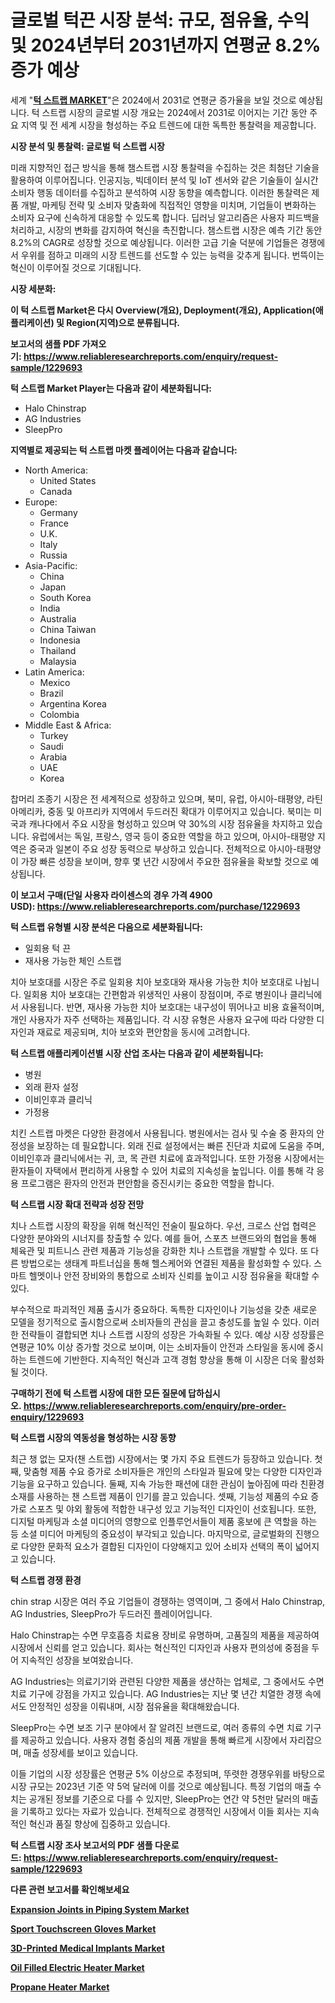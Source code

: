<p><h1>글로벌 턱끈 시장 분석: 규모, 점유율, 수익 및 2024년부터 2031년까지 연평균 8.2% 증가 예상</h1></p><p>세계 "<strong><a href="https://www.reliableresearchreports.com/chin-strap-r1229693?utm_campaign=106&utm_medium=8&utm_source=Github&utm_content=ia&utm_term=29122024&utm_id=chin-strap">턱 스트랩 MARKET</a></strong>"은 2024에서 2031로 연평균 증가율을 보일 것으로 예상됩니다. 턱 스트랩 시장의 글로벌 시장 개요는 2024에서 2031로 이어지는 기간 동안 주요 지역 및 전 세계 시장을 형성하는 주요 트렌드에 대한 독특한 통찰력을 제공합니다.</p>
<p><strong>시장 분석 및 통찰력: 글로벌 턱 스트랩 시장</strong></p>
<p><p>미래 지향적인 접근 방식을 통해 챔스트랩 시장 통찰력을 수집하는 것은 최첨단 기술을 활용하여 이루어집니다. 인공지능, 빅데이터 분석 및 IoT 센서와 같은 기술들이 실시간 소비자 행동 데이터를 수집하고 분석하여 시장 동향을 예측합니다. 이러한 통찰력은 제품 개발, 마케팅 전략 및 소비자 맞춤화에 직접적인 영향을 미치며, 기업들이 변화하는 소비자 요구에 신속하게 대응할 수 있도록 합니다. 딥러닝 알고리즘은 사용자 피드백을 처리하고, 시장의 변화를 감지하여 혁신을 촉진합니다. 챔스트랩 시장은 예측 기간 동안 8.2%의 CAGR로 성장할 것으로 예상됩니다. 이러한 고급 기술 덕분에 기업들은 경쟁에서 우위를 점하고 미래의 시장 트렌드를 선도할 수 있는 능력을 갖추게 됩니다. 번뜩이는 혁신이 이루어질 것으로 기대됩니다.</p><a href="%7CAUTHORITHY_DOMAIN_URL%7C?utm_campaign=106&utm_medium=8&utm_source=Github&utm_content=ia&utm_term=29122024&utm_id=chin-strap"></a></p>
<p><strong>시장 세분화:</strong></p>
<p><strong>이 턱 스트랩 Market은 다시 Overview(개요), Deployment(개요), Application(애플리케이션) 및 Region(지역)으로 분류됩니다.</strong></p>
<p><strong>보고서의 샘플 PDF 가져오기:&nbsp;<a href="https://www.reliableresearchreports.com/enquiry/request-sample/1229693?utm_campaign=106&utm_medium=8&utm_source=Github&utm_content=ia&utm_term=29122024&utm_id=chin-strap">https://www.reliableresearchreports.com/enquiry/request-sample/1229693</a></strong><strong></strong></p>
<p><strong>턱 스트랩 Market Player는 다음과 같이 세분화됩니다:</strong></p>
<p><ul><li>Halo Chinstrap</li><li>AG Industries</li><li>SleepPro</li></ul></p>
<p><strong>지역별로 제공되는 턱 스트랩 마켓 플레이어는 다음과 같습니다:</strong></p>
<p><ul>
    <li>
        North America:
        <ul>
            <li>United States</li>
            <li>Canada</li>
        </ul>
    </li>
    <li>
        Europe:
        <ul>
            <li>Germany</li>
            <li>France</li>
            <li>U.K.</li>
            <li>Italy</li>
            <li>Russia</li>
        </ul>
    </li>
    <li>
        Asia-Pacific:
        <ul>
            <li>China</li>
            <li>Japan</li>
            <li>South Korea</li>
            <li>India</li>
            <li>Australia</li>
            <li>China Taiwan</li>
            <li>Indonesia</li>
            <li>Thailand</li>
            <li>Malaysia</li>
        </ul>
    </li>
    <li>
        Latin America:
        <ul>
            <li>Mexico</li>
            <li>Brazil</li>
            <li>Argentina Korea</li>
            <li>Colombia</li>
        </ul>
    </li>
    <li>
        Middle East & Africa:
        <ul>
            <li>Turkey</li>
            <li>Saudi</li>
            <li>Arabia</li>
            <li>UAE</li>
            <li>Korea</li>
        </ul>
    </li>
    </ul></p>
<p><p>찹머리 조종기 시장은 전 세계적으로 성장하고 있으며, 북미, 유럽, 아시아-태평양, 라틴 아메리카, 중동 및 아프리카 지역에서 두드러진 확대가 이루어지고 있습니다. 북미는 미국과 캐나다에서 주요 시장을 형성하고 있으며 약 30%의 시장 점유율을 차지하고 있습니다. 유럽에서는 독일, 프랑스, 영국 등이 중요한 역할을 하고 있으며, 아시아-태평양 지역은 중국과 일본이 주요 성장 동력으로 부상하고 있습니다. 전체적으로 아시아-태평양이 가장 빠른 성장을 보이며, 향후 몇 년간 시장에서 주요한 점유율을 확보할 것으로 예상됩니다.</p></p>
<p><strong>이 보고서 구매(단일 사용자 라이센스의 경우 가격 4900 USD):&nbsp;<a href="https://www.reliableresearchreports.com/purchase/1229693?utm_campaign=106&utm_medium=8&utm_source=Github&utm_content=ia&utm_term=29122024&utm_id=chin-strap">https://www.reliableresearchreports.com/purchase/1229693</a></strong></p>
<p><strong>턱 스트랩 유형별 시장 분석은 다음으로 세분화됩니다:</strong></p>
<p><ul><li>일회용 턱 끈</li><li>재사용 가능한 체인 스트랩</li></ul></p>
<p><p>치아 보호대를 시장은 주로 일회용 치아 보호대와 재사용 가능한 치아 보호대로 나뉩니다. 일회용 치아 보호대는 간편함과 위생적인 사용이 장점이며, 주로 병원이나 클리닉에서 사용됩니다. 반면, 재사용 가능한 치아 보호대는 내구성이 뛰어나고 비용 효율적이며, 개인 사용자가 자주 선택하는 제품입니다. 각 시장 유형은 사용자 요구에 따라 다양한 디자인과 재료로 제공되며, 치아 보호와 편안함을 동시에 고려합니다.</p></p>
<p><strong>턱 스트랩 애플리케이션별 시장 산업 조사는 다음과 같이 세분화됩니다:</strong></p>
<p><ul><li>병원</li><li>외래 환자 설정</li><li>이비인후과 클리닉</li><li>가정용</li></ul></p>
<p><p>치킨 스트랩 마켓은 다양한 환경에서 사용됩니다. 병원에서는 검사 및 수술 중 환자의 안정성을 보장하는 데 필요합니다. 외래 진료 설정에서는 빠른 진단과 치료에 도움을 주며, 이비인후과 클리닉에서는 귀, 코, 목 관련 치료에 효과적입니다. 또한 가정용 시장에서는 환자들이 자택에서 편리하게 사용할 수 있어 치료의 지속성을 높입니다. 이를 통해 각 응용 프로그램은 환자의 안전과 편안함을 증진시키는 중요한 역할을 합니다.</p></p>
<p><strong>턱 스트랩 시장 확대 전략과 성장 전망</strong></p>
<p><p>치나 스트랩 시장의 확장을 위해 혁신적인 전술이 필요하다. 우선, 크로스 산업 협력은 다양한 분야와의 시너지를 창출할 수 있다. 예를 들어, 스포츠 브랜드와의 협업을 통해 체육관 및 피트니스 관련 제품과 기능성을 강화한 치나 스트랩을 개발할 수 있다. 또 다른 방법으로는 생태계 파트너십을 통해 헬스케어와 연결된 제품을 활성화할 수 있다. 스마트 헬멧이나 안전 장비와의 통합으로 소비자 신뢰를 높이고 시장 점유율을 확대할 수 있다.</p><p>부수적으로 파괴적인 제품 출시가 중요하다. 독특한 디자인이나 기능성을 갖춘 새로운 모델을 정기적으로 출시함으로써 소비자들의 관심을 끌고 충성도를 높일 수 있다. 이러한 전략들이 결합되면 치나 스트랩 시장의 성장은 가속화될 수 있다. 예상 시장 성장률은 연평균 10% 이상 증가할 것으로 보이며, 이는 소비자들이 안전과 스타일을 동시에 중시하는 트렌드에 기반한다. 지속적인 혁신과 고객 경험 향상을 통해 이 시장은 더욱 활성화될 것이다.</p></p>
<p><strong>구매하기 전에 턱 스트랩 시장에 대한 모든 질문에 답하십시오.&nbsp;<a href="https://www.reliableresearchreports.com/enquiry/pre-order-enquiry/1229693?utm_campaign=106&utm_medium=8&utm_source=Github&utm_content=ia&utm_term=29122024&utm_id=chin-strap">https://www.reliableresearchreports.com/enquiry/pre-order-enquiry/1229693</a></strong><strong></strong></p>
<p><strong>턱 스트랩 시장의 역동성을 형성하는 시장 동향</strong></p>
<p><p>최근 챙 없는 모자(챈 스트랩) 시장에서는 몇 가지 주요 트렌드가 등장하고 있습니다. 첫째, 맞춤형 제품 수요 증가로 소비자들은 개인의 스타일과 필요에 맞는 다양한 디자인과 기능을 요구하고 있습니다. 둘째, 지속 가능한 패션에 대한 관심이 높아짐에 따라 친환경 소재를 사용하는 챈 스트랩 제품이 인기를 끌고 있습니다. 셋째, 기능성 제품의 수요 증가로 스포츠 및 야외 활동에 적합한 내구성 있고 기능적인 디자인이 선호됩니다. 또한, 디지털 마케팅과 소셜 미디어의 영향으로 인플루언서들이 제품 홍보에 큰 역할을 하는 등 소셜 미디어 마케팅의 중요성이 부각되고 있습니다. 마지막으로, 글로벌화의 진행으로 다양한 문화적 요소가 결합된 디자인이 다양해지고 있어 소비자 선택의 폭이 넓어지고 있습니다.</p></p>
<p><strong>턱 스트랩 경쟁 환경</strong></p>
<p><p> chin strap 시장은 여러 주요 기업들이 경쟁하는 영역이며, 그 중에서 Halo Chinstrap, AG Industries, SleepPro가 두드러진 플레이어입니다.</p><p>Halo Chinstrap는 수면 무호흡증 치료용 장비로 유명하며, 고품질의 제품을 제공하여 시장에서 신뢰를 얻고 있습니다. 회사는 혁신적인 디자인과 사용자 편의성에 중점을 두어 지속적인 성장을 보여왔습니다.</p><p>AG Industries는 의료기기와 관련된 다양한 제품을 생산하는 업체로, 그 중에서도 수면 치료 기구에 강점을 가지고 있습니다. AG Industries는 지난 몇 년간 치열한 경쟁 속에서도 안정적인 성장을 이뤄내며, 시장 점유율을 확대해왔습니다.</p><p>SleepPro는 수면 보조 기구 분야에서 잘 알려진 브랜드로, 여러 종류의 수면 치료 기구를 제공하고 있습니다. 사용자 경험 중심의 제품 개발을 통해 빠르게 시장에서 자리잡으며, 매출 성장세를 보이고 있습니다.</p><p>이들 기업의 시장 성장률은 연평균 5% 이상으로 추정되며, 뚜렷한 경쟁우위를 바탕으로 시장 규모는 2023년 기준 약 5억 달러에 이를 것으로 예상됩니다. 특정 기업의 매출 수치는 공개된 정보를 기준으로 다를 수 있지만, SleepPro는 연간 약 5천만 달러의 매출을 기록하고 있다는 자료가 있습니다. 전체적으로 경쟁적인 시장에서 이들 회사는 지속적인 혁신과 품질 향상에 집중하고 있습니다.</p></p>
<p><strong>턱 스트랩 시장 조사 보고서의 PDF 샘플 다운로드:&nbsp;<a href="https://www.reliableresearchreports.com/enquiry/request-sample/1229693?utm_campaign=106&utm_medium=8&utm_source=Github&utm_content=ia&utm_term=29122024&utm_id=chin-strap">https://www.reliableresearchreports.com/enquiry/request-sample/1229693</a></strong></p>
<p><strong></strong></p>
<p><strong></strong></p>
<p><strong></strong></p>
<p><strong></strong></p>
<p><strong>다른 관련 보고서를 확인해보세요</strong></p>
<p><strong><p><a href="https://github.com/tanekacalderon743/Market-Research-Report-List-1/blob/main/expansion-joints-in-piping-system-market.md?utm_campaign=106&utm_medium=8&utm_source=Github&utm_content=ia&utm_term=29122024&utm_id=chin-strap">Expansion Joints in Piping System Market</a></p><p><a href="https://github.com/DixieGrimes/Market-Research-Report-List-1/blob/main/sport-touchscreen-gloves-market.md?utm_campaign=106&utm_medium=8&utm_source=Github&utm_content=ia&utm_term=29122024&utm_id=chin-strap">Sport Touchscreen Gloves Market</a></p><p><a href="https://github.com/ParvinKhatun77/Market-Research-Report-List-1/blob/main/3d-printed-medical-implants-market.md?utm_campaign=106&utm_medium=8&utm_source=Github&utm_content=ia&utm_term=29122024&utm_id=chin-strap">3D-Printed Medical Implants Market</a></p><p><a href="https://github.com/abbislposival/Market-Research-Report-List-1/blob/main/oil-filled-electric-heater-market.md?utm_campaign=106&utm_medium=8&utm_source=Github&utm_content=ia&utm_term=29122024&utm_id=chin-strap">Oil Filled Electric Heater Market</a></p><p><a href="https://github.com/stephaniwo144/Market-Research-Report-List-1/blob/main/propane-heater-market.md?utm_campaign=106&utm_medium=8&utm_source=Github&utm_content=ia&utm_term=29122024&utm_id=chin-strap">Propane Heater Market</a></p></strong></p>